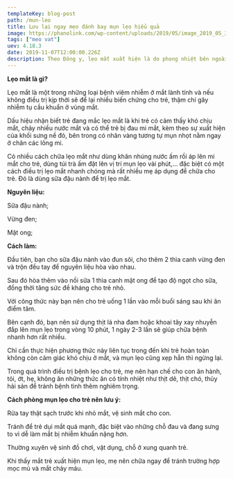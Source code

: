 ```yaml
---
templateKey: blog-post
path: /mun-leo
title: Lưu lại ngay mẹo đánh bay mụn lẹo hiểu quả
image: https://phanolink.com/wp-content/uploads/2019/05/image_2019_05_31T04_50_34_696Z.png
tags: ["meo vat"]
uev: 4.18.3
date: 2019-11-07T12:00:00.226Z
description: Theo Đông y, lẹo mắt xuất hiện là do phong nhiệt bên ngoài xâm nhập vào cơ thể non nớt của trẻ, hoặc do ăn quá nhiều thứ cay nóng khiến hỏa độc uất kết ở tỳ vị cũng là nguyên nhân gây bệnh,… 
---
```


**Lẹo mắt là gì?**

Lẹo mắt là một trong những loại bệnh viêm nhiễm ở mắt lành tính và nếu không điều trị kịp thời sẽ để lại nhiều biến chứng cho trẻ, thậm chí gây nhiễm tụ cầu khuẩn ở vùng mắt.

Dấu hiệu nhận biết trẻ đang mắc lẹo mắt là khi trẻ có cảm thấy khó chịu mắt, chảy nhiều nước mắt và có thể trẻ bị đau mi mắt, kèm theo sự xuất hiện của khối sưng nề đỏ, bên trong có nhân vàng tương tự mụn nhọt nằm ngay ở chân các lông mi.

Có nhiều cách chữa lẹo mắt như dùng khăn nhúng nước ấm rồi áp lên mi mắt cho trẻ, dùng túi trà ấm đặt lên vị trí mụn lẹo vài phút,… đặc biệt có một cách điều trị lẹo mắt nhanh chóng mà rất nhiều mẹ áp dụng để chữa cho trẻ. Đó là dùng sữa đậu nành để trị lẹo mắt.

**Nguyên liệu:**

Sữa đậu nành;

Vừng đen;

Mật ong;

**Cách làm:**

Đầu tiên, bạn cho sữa đậu nành vào đun sôi, cho thêm 2 thìa canh vừng đen và trộn đều tay để nguyên liệu hòa vào nhau.

Sau đó hòa thêm vào nồi sữa 1 thìa canh mật ong để tạo độ ngọt cho sữa, đồng thời tăng sức đề kháng cho trẻ nhỏ.

Với công thức này bạn nên cho trẻ uống 1 lần vào mỗi buổi sáng sau khi ăn điểm tâm.

Bên cạnh đó, bạn nên sử dụng thịt lá nha đam hoặc khoai tây xay nhuyễn đắp lên mụn lẹo trong vòng 10 phút, 1 ngày 2-3 lần sẽ giúp chữa bệnh nhanh hơn rất nhiều.

Chỉ cần thực hiện phương thức này liên tục trong đến khi trẻ hoàn toàn không còn cảm giác khó chịu ở mắt, và mụn lẹo cũng xẹp hẳn thì ngừng lại.

Trong quá trình điều trị bệnh lẹo cho trẻ, mẹ nên hạn chế cho con ăn hành, tỏi, ớt, hẹ, không ăn những thức ăn có tính nhiệt như thịt dê, thịt chó, thủy hải sản để tránh bệnh tình thêm nghiêm trọng.

**Cách phòng mụn lẹo cho trẻ nên lưu ý:**

Rửa tay thật sạch trước khi nhỏ mắt, vệ sinh mắt cho con.

Tránh để trẻ dụi mắt quá mạnh, đặc biệt vào những chỗ đau và đang sưng to vì dễ làm mắt bị nhiễm khuẩn nặng hơn.

Thường xuyên vệ sinh đồ chơi, vật dụng, chỗ ở xung quanh trẻ.

Khi thấy mắt trẻ xuất hiện mụn lẹo, mẹ nên chữa ngay để tránh trường hợp mọc mủ và mắt chảy máu.